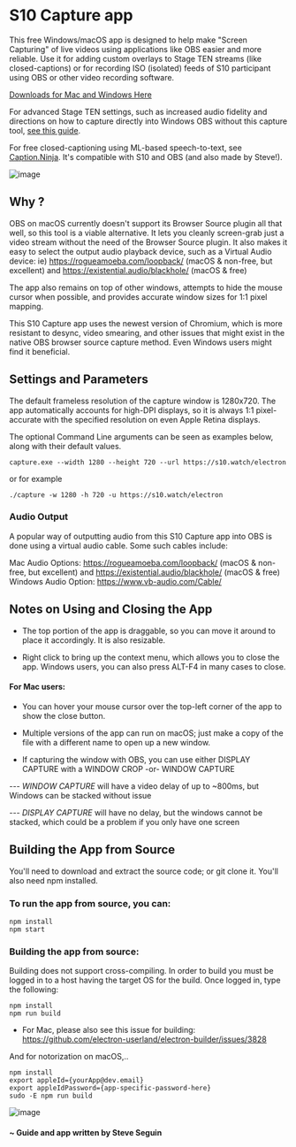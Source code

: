 # S10 Capture app

This free Windows/macOS app is designed to help make "Screen Capturing" of live videos using applications like OBS easier and more reliable. Use it for adding custom overlays to Stage TEN streams (like closed-captions) or for recording ISO (isolated) feeds of S10 participant using OBS or other video recording software.

<a href="https://github.com/steveseguin/s10capture/releases/">Downloads for Mac and Windows Here</a>

For advanced Stage TEN settings, such as increased audio fidelity and directions on how to capture directly into Windows OBS without this capture tool, <a href="https://docs.google.com/document/d/e/2PACX-1vS3ol8Tpnu4NrqRrGjzzmcOXxocsQ7pWj3Jrb1x_essbmcC5mxRp1QFCY1LUCoVglIgF0tb2UykbFTO/pub">see this guide</a>.

For free closed-captioning using ML-based speech-to-text, see <a href="https://caption.ninja">Caption.Ninja</a>. It's compatible with S10 and OBS (and also made by Steve!).

![image](https://user-images.githubusercontent.com/2575698/92375560-441eff00-f0cf-11ea-8323-71186fc7c585.png)

## Why ?
OBS on macOS currently doesn't support its Browser Source plugin all that well, so this tool is a viable alternative. It lets you cleanly screen-grab just a video stream without the need of the Browser Source plugin. It also makes it easy to select the output audio playback device, such as a Virtual Audio device: ie) https://rogueamoeba.com/loopback/ (macOS & non-free, but excellent) and https://existential.audio/blackhole/ (macOS & free)

The app also remains on top of other windows, attempts to hide the mouse cursor when possible, and provides accurate window sizes for 1:1 pixel mapping.

This S10 Capture app uses the newest version of Chromium, which is more resistant to desync, video smearing, and other issues that might exist in the native OBS browser source capture method. Even Windows users might find it beneficial.


## Settings and Parameters

The default frameless resolution of the capture window is 1280x720. The app automatically accounts for high-DPI displays, so it is always 1:1 pixel-accurate with the specified resolution on even Apple Retina displays.

The optional Command Line arguments can be seen as examples below, along with their default values.

```
capture.exe --width 1280 --height 720 --url https://s10.watch/electron
```
or for example
```
./capture -w 1280 -h 720 -u https://s10.watch/electron
```
### Audio Output 

A popular way of outputting audio from this S10 Capture app into OBS is done using a virtual audio cable. Some such cables include:

Mac Audio Options: https://rogueamoeba.com/loopback/ (macOS & non-free, but excellent) and https://existential.audio/blackhole/ (macOS & free)
Windows Audio Option: https://www.vb-audio.com/Cable/

## Notes on Using and Closing the App

- The top portion of the app is draggable, so you can move it around to place it accordingly. It is also resizable.

- Right click to bring up the context menu, which allows you to close the app. Windows users, you can also press ALT-F4 in many cases to close.

#### For Mac users:

- You can hover your mouse cursor over the top-left corner of the app to show the close button.

- Multiple versions of the app can run on macOS; just make a copy of the file with a different name to open up a new window.

- If capturing the window with OBS, you can use either DISPLAY CAPTURE with a WINDOW CROP  -or-  WINDOW CAPTURE

--- *WINDOW CAPTURE* will have a video delay of up to ~800ms, but Windows can be stacked without issue

--- *DISPLAY CAPTURE* will have no delay, but the windows cannot be stacked, which could be a problem if you only have one screen

## Building the App from Source

You'll need to download and extract the source code; or git clone it.
You'll also need npm installed.

### To run the app from source, you can:
```
npm install
npm start
```

### Building the app from source:
Building does not support cross-compiling. In order to build you must be logged in to a host having the target OS for the build. Once logged in, type the following:

```
npm install
npm run build
```

* For Mac, please also see this issue for building: https://github.com/electron-userland/electron-builder/issues/3828

And for notorization on macOS,..
```
npm install
export appleId={yourApp@dev.email}
export appleIdPassword={app-specific-password-here}
sudo -E npm run build

```



![image](https://user-images.githubusercontent.com/2575698/92375617-5bf68300-f0cf-11ea-9041-3202c90144cd.png)

#### ~ Guide and app written by Steve Seguin
